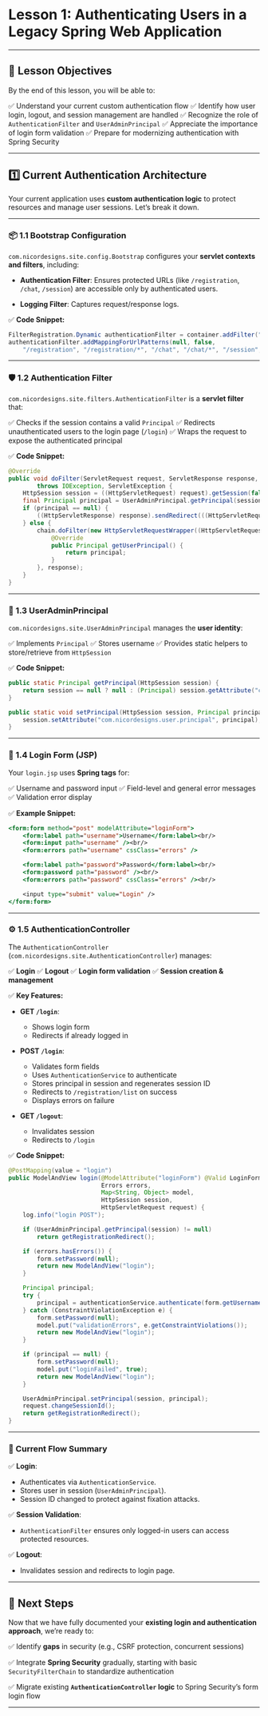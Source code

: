 # Lesson 1: Authenticating Users in a Legacy Spring Web Application

---

## 🎯 Lesson Objectives

By the end of this lesson, you will be able to:

✅ Understand your current custom authentication flow
✅ Identify how user login, logout, and session management are handled
✅ Recognize the role of `AuthenticationFilter` and `UserAdminPrincipal`
✅ Appreciate the importance of login form validation
✅ Prepare for modernizing authentication with Spring Security

---

## 1️⃣ Current Authentication Architecture

Your current application uses **custom authentication logic** to protect resources and manage user sessions. Let’s break it down.

---

### 📦 1.1 Bootstrap Configuration

`com.nicordesigns.site.config.Bootstrap` configures your **servlet contexts and filters**, including:

* **Authentication Filter**:
  Ensures protected URLs (like `/registration`, `/chat`, `/session`) are accessible only by authenticated users.

* **Logging Filter**:
  Captures request/response logs.

✅ **Code Snippet:**

```java
FilterRegistration.Dynamic authenticationFilter = container.addFilter("authenticationFilter", new AuthenticationFilter());
authenticationFilter.addMappingForUrlPatterns(null, false,
    "/registration", "/registration/*", "/chat", "/chat/*", "/session", "/session/*");
```

---

### 🛡️ 1.2 Authentication Filter

`com.nicordesigns.site.filters.AuthenticationFilter` is a **servlet filter** that:

✅ Checks if the session contains a valid `Principal`
✅ Redirects unauthenticated users to the login page (`/login`)
✅ Wraps the request to expose the authenticated principal

✅ **Code Snippet:**

```java
@Override
public void doFilter(ServletRequest request, ServletResponse response, FilterChain chain)
        throws IOException, ServletException {
    HttpSession session = ((HttpServletRequest) request).getSession(false);
    final Principal principal = UserAdminPrincipal.getPrincipal(session);
    if (principal == null) {
        ((HttpServletResponse) response).sendRedirect(((HttpServletRequest) request).getContextPath() + "/login");
    } else {
        chain.doFilter(new HttpServletRequestWrapper((HttpServletRequest) request) {
            @Override
            public Principal getUserPrincipal() {
                return principal;
            }
        }, response);
    }
}
```

---

### 👤 1.3 UserAdminPrincipal

`com.nicordesigns.site.UserAdminPrincipal` manages the **user identity**:

✅ Implements `Principal`
✅ Stores username
✅ Provides static helpers to store/retrieve from `HttpSession`

✅ **Code Snippet:**

```java
public static Principal getPrincipal(HttpSession session) {
    return session == null ? null : (Principal) session.getAttribute("com.nicordesigns.user.principal");
}

public static void setPrincipal(HttpSession session, Principal principal) {
    session.setAttribute("com.nicordesigns.user.principal", principal);
}
```

---

### 🔑 1.4 Login Form (JSP)

Your `login.jsp` uses **Spring tags** for:

✅ Username and password input
✅ Field-level and general error messages
✅ Validation error display

✅ **Example Snippet:**

```jsp
<form:form method="post" modelAttribute="loginForm">
    <form:label path="username">Username</form:label><br/>
    <form:input path="username" /><br/>
    <form:errors path="username" cssClass="errors" />

    <form:label path="password">Password</form:label><br/>
    <form:password path="password" /><br/>
    <form:errors path="password" cssClass="errors" /><br/>

    <input type="submit" value="Login" />
</form:form>
```

---

### ⚙️ 1.5 AuthenticationController

The `AuthenticationController` (`com.nicordesigns.site.AuthenticationController`) manages:

✅ **Login**
✅ **Logout**
✅ **Login form validation**
✅ **Session creation & management**

✅ **Key Features:**

* **GET `/login`**:

  * Shows login form
  * Redirects if already logged in

* **POST `/login`**:

  * Validates form fields
  * Uses `AuthenticationService` to authenticate
  * Stores principal in session and regenerates session ID
  * Redirects to `/registration/list` on success
  * Displays errors on failure

* **GET `/logout`**:

  * Invalidates session
  * Redirects to `/login`

✅ **Code Snippet:**

```java
@PostMapping(value = "login")
public ModelAndView login(@ModelAttribute("loginForm") @Valid LoginForm form,
                          Errors errors,
                          Map<String, Object> model,
                          HttpSession session,
                          HttpServletRequest request) {
    log.info("login POST");

    if (UserAdminPrincipal.getPrincipal(session) != null)
        return getRegistrationRedirect();

    if (errors.hasErrors()) {
        form.setPassword(null);
        return new ModelAndView("login");
    }

    Principal principal;
    try {
        principal = authenticationService.authenticate(form.getUsername(), form.getPassword());
    } catch (ConstraintViolationException e) {
        form.setPassword(null);
        model.put("validationErrors", e.getConstraintViolations());
        return new ModelAndView("login");
    }

    if (principal == null) {
        form.setPassword(null);
        model.put("loginFailed", true);
        return new ModelAndView("login");
    }

    UserAdminPrincipal.setPrincipal(session, principal);
    request.changeSessionId();
    return getRegistrationRedirect();
}
```

---

### 🛑 Current Flow Summary

✅ **Login**:

* Authenticates via `AuthenticationService`.
* Stores user in session (`UserAdminPrincipal`).
* Session ID changed to protect against fixation attacks.

✅ **Session Validation**:

* `AuthenticationFilter` ensures only logged-in users can access protected resources.

✅ **Logout**:

* Invalidates session and redirects to login page.

---

## 🚀 Next Steps

Now that we have fully documented your **existing login and authentication approach**, we’re ready to:

✅ Identify **gaps** in security (e.g., CSRF protection, concurrent sessions)

✅ Integrate **Spring Security** gradually, starting with basic `SecurityFilterChain` to standardize authentication

✅ Migrate existing **`AuthenticationController` logic** to Spring Security’s form login flow

---

